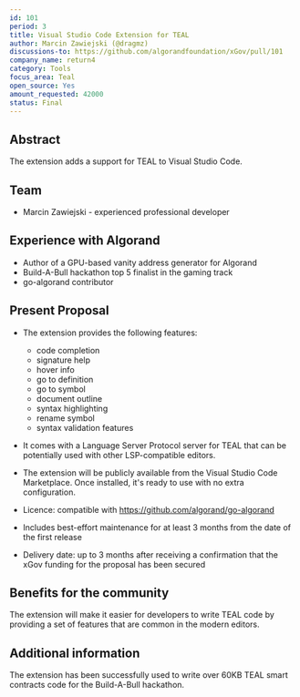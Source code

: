 ```yaml
---
id: 101
period: 3
title: Visual Studio Code Extension for TEAL
author: Marcin Zawiejski (@dragmz)
discussions-to: https://github.com/algorandfoundation/xGov/pull/101
company_name: return4
category: Tools
focus_area: Teal
open_source: Yes
amount_requested: 42000
status: Final
---
```


## Abstract
The extension adds a support for TEAL to Visual Studio Code.

## Team
- Marcin Zawiejski - experienced professional developer

## Experience with Algorand
- Author of a GPU-based vanity address generator for Algorand
- Build-A-Bull hackathon top 5 finalist in the gaming track
- go-algorand contributor

## Present Proposal
- The extension provides the following features:

  - code completion
  - signature help
  - hover info
  - go to definition
  - go to symbol
  - document outline
  - syntax highlighting
  - rename symbol
  - syntax validation features

- It comes with a Language Server Protocol server for TEAL that can be potentially used with other LSP-compatible editors.
- The extension will be publicly available from the Visual Studio Code Marketplace. Once installed, it's ready to use with no extra configuration.
- Licence: compatible with https://github.com/algorand/go-algorand
- Includes best-effort maintenance for at least 3 months from the date of the first release
- Delivery date: up to 3 months after receiving a confirmation that the xGov funding for the proposal has been secured

## Benefits for the community
The extension will make it easier for developers to write TEAL code by providing a set of features that are common in the modern editors.

## Additional information
The extension has been successfully used to write over 60KB TEAL smart contracts code for the Build-A-Bull hackathon.